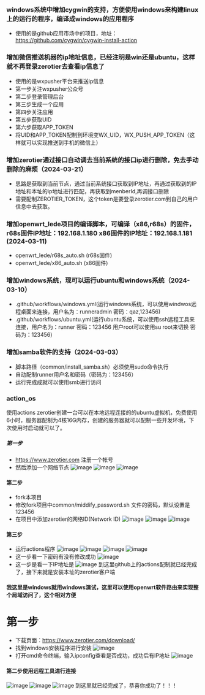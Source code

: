 ### windows系统中增加cygwin的支持，方便使用windows来构建linux上的运行的程序，编译成windows的应用程序
- 使用的是github应用市场中的项目，地址：https://github.com/cygwin/cygwin-install-action
### 增加微信推送机器的ip地址信息，已经注明是win还是ubuntu，这样就不再登录zerotier去查看ip信息了
- 使用的是wxpusher平台来推送ip信息
- 第一步关注wxpusher公众号
- 第二步登录管理后台
- 第三步生成一个应用
- 第四步关注应用
- 第五步获取UID
- 第六步获取APP_TOKEN
- 将UID和APP_TOKEN配制到环境变WX_UID，WX_PUSH_APP_TOKEN（这样就可以实现推送到手机的微信上）
### 增加zerotier通过接口自动调去当前系统的接口ip进行删除，免去手动删除的麻烦（2024-03-21）
- 思路是获取到当前节点，通过当前系统接口获取到IP地址，再通过获取到的IP地址和本址的ip地址进行匹配，再获取到menberId,再调接口删除
- 需要配制ZEROTIER_TOKEN，这个token是要登录zerotier.com到自己的用户信息中去获取。
### 增加openwrt_lede项目的编译脚本，可编译（x86,r68s）的固件，r68s固件IP地址：192.168.1.180 x86固件的IP地址：192.168.1.181 (2024-03-11)
- openwrt_lede/r68s_auto.sh (r68s固件)
- openwrt_lede/x86_auto.sh (x86固件)
### 增加windows系统，现可以运行ubuntu和windows系统（2024-03-10）
- .github/workflows/windows.yml(运行windows系统，可以使用windwos远程桌面来连接，用户名为：runneradmin 密码：qaz,123456)
- .github/workflows/ubuntu.yml(运行ubuntu系统，可以使用ssh远程工具来连接，用户名为：runner 密码：123456 用户root可以使用su root来切换 密码为：123456)
### 增加samba软件的支持（2024-03-03）
- 脚本路径（common/install_samba.sh）必须使用sudo命令执行
- 自动配制runner用户名和密码（密码为：123456）
- 运行完成成就可以使用smb进行访问
  
### action_os
使用actions zerotier创建一台可以在本地远程连接的的ubuntu虚拟机，免费使用6小时，服务器配制为4核16G内存，创建的服务器就可以配制一些开发环境，下次使用时启动就可以了。
##### 第一步
- https://www.zerotier.com 注册一个帐号
- 然后添加一个网络节点
  ![image](https://github.com/findnr/action_ubuntu_server/assets/3909023/99241914-6469-4a7c-a981-a1cfcf5621ef)
  ![image](https://github.com/findnr/action_ubuntu_server/assets/3909023/269d0f07-0987-4de6-b0bd-db0a6a57c4c4)
  ![image](https://github.com/findnr/action_ubuntu_server/assets/3909023/4b1951ec-b878-4b6e-9e70-7c0cdb79880c)
#### 第二步
- fork本项目
- 修改fork项目中common/middify_password.sh 文件的密码，默认设置是123456
- 在项目中添加zerotier的网络ID(Network ID)
  ![image](https://github.com/findnr/action_ubuntu_server/assets/3909023/b9fb3850-9bab-4ead-a8e2-23645586cabb)
  ![image](https://github.com/findnr/action_ubuntu_server/assets/3909023/22bb8cf2-1591-4606-a06c-3afcf1c43404)
  ![image](https://github.com/findnr/action_ubuntu_server/assets/3909023/a31bed6f-431e-4dd2-a1fc-562138cccfcd)
#### 第三步
- 运行actions程序
  ![image](https://github.com/findnr/action_ubuntu_server/assets/3909023/a30fa114-c2ee-4e1e-81f5-7ebd78397771)
  ![image](https://github.com/findnr/action_ubuntu_server/assets/3909023/7ad6cce3-c3c1-4397-aa4e-6f1635c5241f)
  ![image](https://github.com/findnr/action_ubuntu_server/assets/3909023/03abf92c-7027-4aa5-a0e6-617f1b5d608f)
  ![image](https://github.com/findnr/action_ubuntu_server/assets/3909023/1785b347-1428-4dec-b7b4-bb3ffa0ee699)
- 这一步看一下密码有没有修改成功
  ![image](https://github.com/findnr/action_ubuntu_server/assets/3909023/298c18c6-dbfc-40ae-9b98-f362e7f14c35)
- 这一步是看一下IP地址是
  ![image](https://github.com/findnr/action_ubuntu_server/assets/3909023/864367ec-2c72-4149-9142-ea7827d84cf0)
到这里github上的actions配制就已经完成了，接下来就是安装本址的zerotier客户端
#### 我这里是windows就用windows演试，这里可以使用openwrt软件路由来实现整个局域访问了，这个相对方便
# 第一步
- 下载页面：https://www.zerotier.com/download/
- 找到windows安装程序进行安装
  ![image](https://github.com/findnr/action_ubuntu_server/assets/3909023/cd6e2c5d-8ec7-4acc-beea-d7cece269db6)
- 打开cmd命令终端，输入ipconfig查看是否成功，成功后有IP地址
  ![image](https://github.com/findnr/action_ubuntu_server/assets/3909023/dcba0eff-dcba-4bbb-b9fe-fa5fc941cf16)
#### 第二步使用远程工具进行连接
  ![image](https://github.com/findnr/action_ubuntu_server/assets/3909023/e7d6c2f3-205e-4311-b106-3e48739195d5)
  ![image](https://github.com/findnr/action_ubuntu_server/assets/3909023/84fb8f16-a036-4fc4-8d54-dbe405150a11)
  ![image](https://github.com/findnr/action_ubuntu_server/assets/3909023/c720ae1e-ee8e-43af-83c5-e1870b945229)
到这里就已经完成了，恭喜你成功了！！！
